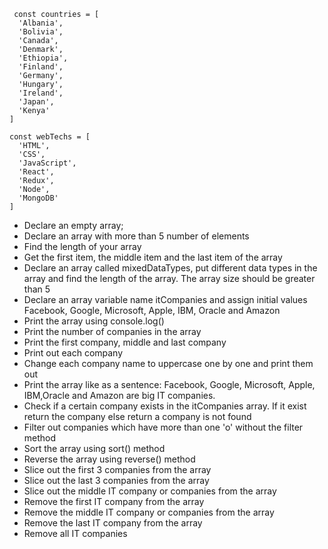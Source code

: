 ```
 const countries = [
  'Albania',
  'Bolivia',
  'Canada',
  'Denmark',
  'Ethiopia',
  'Finland',
  'Germany',
  'Hungary',
  'Ireland',
  'Japan',
  'Kenya'
]

const webTechs = [
  'HTML',
  'CSS',
  'JavaScript',
  'React',
  'Redux',
  'Node',
  'MongoDB'
]
```

- Declare an empty array;
- Declare an array with more than 5 number of elements
- Find the length of your array
- Get the first item, the middle item and the last item of the array
- Declare an array called mixedDataTypes, put different data types in the array and find the length of the array. The array size should be greater than 5
- Declare an array variable name itCompanies and assign initial values Facebook, Google, Microsoft, Apple, IBM, Oracle and Amazon
- Print the array using console.log()
- Print the number of companies in the array
- Print the first company, middle and last company
- Print out each company
- Change each company name to uppercase one by one and print them out
- Print the array like as a sentence: Facebook, Google, Microsoft, Apple, IBM,Oracle and Amazon are big IT companies.
- Check if a certain company exists in the itCompanies array. If it exist return the company else return a company is not found
- Filter out companies which have more than one 'o' without the filter method
- Sort the array using sort() method
- Reverse the array using reverse() method
- Slice out the first 3 companies from the array
- Slice out the last 3 companies from the array
- Slice out the middle IT company or companies from the array
- Remove the first IT company from the array
- Remove the middle IT company or companies from the array
- Remove the last IT company from the array
- Remove all IT companies
